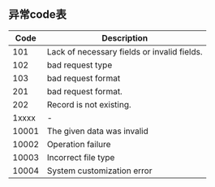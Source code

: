 ## 异常code表
| Code  | Description                                 |
|-------|---------------------------------------------|
| 101 | Lack of necessary fields or invalid fields. |
| 102 | bad request type |
| 103 | bad request format |
| 201 | bad request format. |
| 202 | Record is not existing. |
| 1xxxx | - |
| 10001 | The given data was invalid |
| 10002 | Operation failure |
| 10003 | Incorrect file type |
| 10004 | System customization error |
